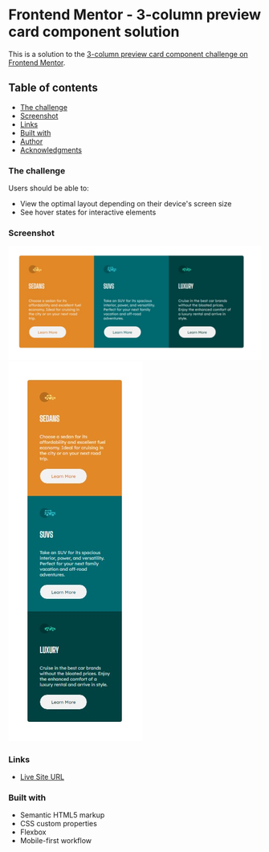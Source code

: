 # Frontend Mentor - 3-column preview card component solution

This is a solution to the [3-column preview card component challenge on Frontend Mentor](https://www.frontendmentor.io/challenges/3column-preview-card-component-pH92eAR2-). 
## Table of contents

  - [The challenge](#the-challenge)
  - [Screenshot](#screenshot)
  - [Links](#links)
  - [Built with](#built-with)
- [Author](#author)
- [Acknowledgments](#acknowledgments)


### The challenge

Users should be able to:

- View the optimal layout depending on their device's screen size
- See hover states for interactive elements

### Screenshot

![DESKTOP](./desktop.jpg)
![MOBILE](./mobile.jpg)


### Links

-  [Live Site URL](https://elvis-lr.github.io/3-column-preview-card-component/)


### Built with

- Semantic HTML5 markup
- CSS custom properties
- Flexbox
- Mobile-first workflow

